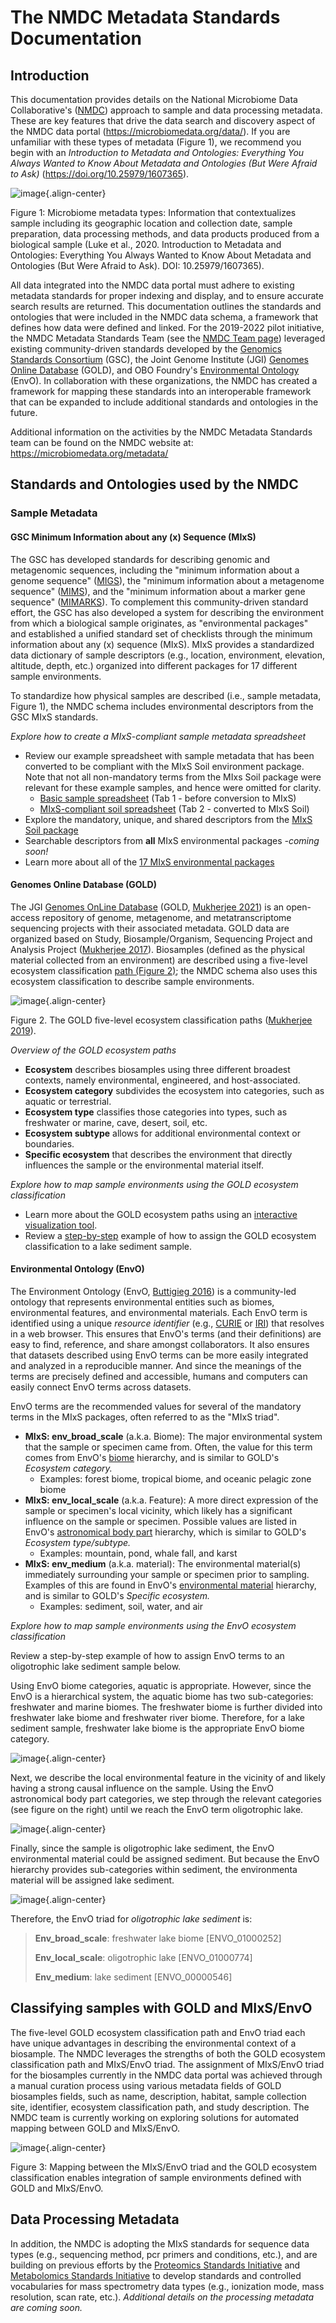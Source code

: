 # The NMDC Metadata Standards Documentation

## Introduction

This documentation provides details on the National Microbiome Data
Collaborative's ([NMDC](http://microbiomedata.org)) approach to sample
and data processing metadata. These are key features that drive the data
search and discovery aspect of the NMDC data portal
(<https://microbiomedata.org/data/>). If you are unfamiliar with these
types of metadata (Figure 1), we recommend you begin with an
*Introduction to Metadata and Ontologies: Everything You Always Wanted
to Know About Metadata and Ontologies (But Were Afraid to Ask)*
(<https://doi.org/10.25979/1607365>).

![image](../../_static/images/NMDC_metadata_img1.png){.align-center}

Figure 1: Microbiome metadata types: Information that contextualizes
sample including its geographic location and collection date, sample
preparation, data processing methods, and data products produced from a
biological sample (Luke et al., 2020. Introduction to Metadata and
Ontologies: Everything You Always Wanted to Know About Metadata and
Ontologies (But Were Afraid to Ask). DOI: 10.25979/1607365).

All data integrated into the NMDC data portal must adhere to existing
metadata standards for proper indexing and display, and to ensure
accurate search results are returned. This documentation outlines the
standards and ontologies that were included in the NMDC data schema, a
framework that defines how data were defined and linked. For the
2019-2022 pilot initiative, the NMDC Metadata Standards Team (see the
[NMDC Team page](https://microbiomedata.org/team/)) leveraged existing
community-driven standards developed by the [Genomics Standards
Consortium](https://gensc.org/) (GSC), the Joint Genome Institute (JGI)
[Genomes Online Database](https://gold.jgi.doe.gov/) (GOLD), and OBO
Foundry's [Environmental
Ontology](http://www.obofoundry.org/ontology/envo.html) (EnvO). In
collaboration with these organizations, the NMDC has created a framework
for mapping these standards into an interoperable framework that can be
expanded to include additional standards and ontologies in the future.

Additional information on the activities by the NMDC Metadata Standards
team can be found on the NMDC website at:
<https://microbiomedata.org/metadata/>

## Standards and Ontologies used by the NMDC

### Sample Metadata

#### GSC Minimum Information about any (x) Sequence (MIxS)

The GSC has developed standards for describing genomic and metagenomic
sequences, including the "minimum information about a genome sequence"
([MIGS](https://pubmed.ncbi.nlm.nih.gov/18464787/)), the "minimum
information about a metagenome sequence"
([MIMS](https://pubmed.ncbi.nlm.nih.gov/18464787/)), and the "minimum
information about a marker gene sequence"
([MIMARKS](https://pubmed.ncbi.nlm.nih.gov/21552244/)). To complement
this community-driven standard effort, the GSC has also developed a
system for describing the environment from which a biological sample
originates, as "environmental packages" and established a unified
standard set of checklists through the minimum information about any (x)
sequence (MIxS). MIxS provides a standardized data dictionary of sample
descriptors (e.g., location, environment, elevation, altitude, depth,
etc.) organized into different packages for 17 different sample
environments.

To standardize how physical samples are described (i.e., sample
metadata, Figure 1), the NMDC schema includes environmental descriptors
from the GSC MIxS standards.

*Explore how to create a MIxS-compliant sample metadata spreadsheet*

-   Review our example spreadsheet with sample metadata that has been
    converted to be compliant with the MIxS Soil environment package.
    Note that not all non-mandatory terms from the MIxs Soil package
    were relevant for these example samples, and hence were omitted for
    clarity.
    -   [Basic sample
        spreadsheet](https://docs.google.com/spreadsheets/d/1i2w2CEEHiMJZesi984LyU-ayaHKNFOCCN0TcPmKFda0/edit?usp=sharing)
        (Tab 1 - before conversion to MIxS)
    -   [MIxS-compliant soil
        spreadsheet](https://docs.google.com/spreadsheets/d/1i2w2CEEHiMJZesi984LyU-ayaHKNFOCCN0TcPmKFda0/edit?usp=sharing)
        (Tab 2 - converted to MIxS Soil)
-   Explore the mandatory, unique, and shared descriptors from the [MIxS
    Soil
    package](https://docs.google.com/document/d/1oNlMNQySuCoEeqhf1Qou8D-BV5bE76TkjrJLya8Ehw4/edit)
-   Searchable descriptors from **all** MIxS environmental packages
    *-coming soon!*
-   Learn more about all of the [17 MIxS environmental
    packages](https://gensc.org/mixs)

#### Genomes Online Database (GOLD)

The JGI [Genomes OnLine Database](https://gold.jgi.doe.gov/) (GOLD,
[Mukherjee 2021](https://pubmed.ncbi.nlm.nih.gov/33152092/)) is an
open-access repository of genome, metagenome, and metatranscriptome
sequencing projects with their associated metadata. GOLD data are
organized based on Study, Biosample/Organism, Sequencing Project and
Analysis Project ([Mukherjee
2017](https://pubmed.ncbi.nlm.nih.gov/30357420/)). Biosamples (defined
as the physical material collected from an environment) are described
using a five-level ecosystem classification [path (Figure
2)](https://pubmed.ncbi.nlm.nih.gov/20653767/); the NMDC schema also
uses this ecosystem classification to describe sample environments.

![image](../../_static/images/NMDC_metadata_img2.png){.align-center}

Figure 2. The GOLD five-level ecosystem classification paths ([Mukherjee
2019](https://pubmed.ncbi.nlm.nih.gov/33152092/)).

*Overview of the GOLD ecosystem paths*

-   **Ecosystem** describes biosamples using three different broadest
    contexts, namely environmental, engineered, and host-associated.
-   **Ecosystem category** subdivides the ecosystem into categories,
    such as aquatic or terrestrial.
-   **Ecosystem type** classifies those categories into types, such as
    freshwater or marine, cave, desert, soil, etc.
-   **Ecosystem subtype** allows for additional environmental context or
    boundaries.
-   **Specific ecosystem** that describes the environment that directly
    influences the sample or the environmental material itself.

*Explore how to map sample environments using the GOLD ecosystem
classification*

-   Learn more about the GOLD ecosystem paths using an [interactive
    visualization tool](https://gold.jgi.doe.gov/ecosystemtree).
-   Review a
    [step-by-step](https://drive.google.com/file/d/1h-FVY26G_Q_OazkZrYmlTg4QhQUZTRFY/view?usp=sharing)
    example of how to assign the GOLD ecosystem classification to a lake
    sediment sample.

#### Environmental Ontology (EnvO)

The Environment Ontology (EnvO, [Buttigieg
2016](https://pubmed.ncbi.nlm.nih.gov/27664130/)) is a community-led
ontology that represents environmental entities such as biomes,
environmental features, and environmental materials. Each EnvO term is
identified using a unique *resource identifier* (e.g.,
[CURIE](https://en.wikipedia.org/wiki/CURIE) or
[IRI](https://en.wikipedia.org/wiki/Internationalized_Resource_Identifier))
that resolves in a web browser. This ensures that EnvO's terms (and
their definitions) are easy to find, reference, and share amongst
collaborators. It also ensures that datasets described using EnvO terms
can be more easily integrated and analyzed in a reproducible manner. And
since the meanings of the terms are precisely defined and accessible,
humans and computers can easily connect EnvO terms across datasets.

EnvO terms are the recommended values for several of the mandatory terms
in the MIxS packages, often referred to as the "MIxS triad".

-   **MIxS: env_broad_scale** (a.k.a. Biome): The major environmental
    system that the sample or specimen came from. Often, the value for
    this term comes from EnvO's
    [biome](http://www.ontobee.org/ontology/ENVO?iri=http://purl.obolibrary.org/obo/ENVO_00000428)
    hierarchy, and is similar to GOLD's *Ecosystem category.*
    -   Examples: forest biome, tropical biome, and oceanic pelagic zone
        biome
-   **MIxS: env_local_scale** (a.k.a. Feature): A more direct expression
    of the sample or specimen's local vicinity, which likely has a
    significant influence on the sample or specimen. Possible values are
    listed in EnvO's [astronomical body
    part](http://www.ontobee.org/ontology/ENVO?iri=http://purl.obolibrary.org/obo/ENVO_01000813)
    hierarchy, which is similar to GOLD's *Ecosystem type/subtype.*
    -   Examples: mountain, pond, whale fall, and karst
-   **MIxS: env_medium** (a.k.a. material): The environmental
    material(s) immediately surrounding your sample or specimen prior to
    sampling. Examples of this are found in EnvO's [environmental
    material](http://www.ontobee.org/ontology/ENVO?iri=http://purl.obolibrary.org/obo/ENVO_00010483)
    hierarchy, and is similar to GOLD's *Specific ecosystem.*
    -   Examples: sediment, soil, water, and air

*Explore how to map sample environments using the EnvO ecosystem
classification*

Review a step-by-step example of how to assign EnvO terms to an
oligotrophic lake sediment sample below.

Using EnvO biome categories, aquatic is appropriate. However, since the
EnvO is a hierarchical system, the aquatic biome has two sub-categories:
freshwater and marine biomes. The freshwater biome is further divided
into freshwater lake biome and freshwater river biome. Therefore, for a
lake sediment sample, freshwater lake biome is the appropriate EnvO
biome category.

![image](../../_static/images/NMDC_metadata_img3.png){.align-center}

Next, we describe the local environmental feature in the vicinity of and
likely having a strong causal influence on the sample. Using the EnvO
astronomical body part categories, we step through the relevant
categories (see figure on the right) until we reach the EnvO term
oligotrophic lake.

![image](../../_static/images/NMDC_metadata_img4.png){.align-center}

Finally, since the sample is oligotrophic lake sediment, the EnvO
environmental material could be assigned sediment. But because the EnvO
hierarchy provides sub-categories within sediment, the environmenta
material will be assigned lake sediment.

![image](../../_static/images/NMDC_metadata_img5.png){.align-center}

Therefore, the EnvO triad for *oligotrophic lake sediment* is:

> **Env_broad_scale**: freshwater lake biome \[ENVO_01000252\]
>
> **Env_local_scale**: oligotrophic lake \[ENVO_01000774\]
>
> **Env_medium**: lake sediment \[ENVO_00000546\]

## Classifying samples with GOLD and MIxS/EnvO

The five-level GOLD ecosystem classification path and EnvO triad each
have unique advantages in describing the environmental context of a
biosample. The NMDC leverages the strengths of both the GOLD ecosystem
classification path and MIxS/EnvO triad. The assignment of MIxS/EnvO
triad for the biosamples currently in the NMDC data portal was achieved
through a manual curation process using various metadata fields of GOLD
biosamples fields, such as name, description, habitat, sample collection
site, identifier, ecosystem classification path, and study description.
The NMDC team is currently working on exploring solutions for automated
mapping between GOLD and MIxS/EnvO.

![image](../../_static/images/NMDC_metadata_img6.png){.align-center}

Figure 3: Mapping between the MIxS/EnvO triad and the GOLD ecosystem
classification enables integration of sample environments defined with
GOLD and MIxS/EnvO.

## Data Processing Metadata

In addition, the NMDC is adopting the MIxS standards for sequence data
types (e.g., sequencing method, pcr primers and conditions, etc.), and
are building on previous efforts by the [Proteomics Standards
Initiative](http://www.psidev.info/groups/mass-spectrometry) and
[Metabolomics Standards
Initiative](https://github.com/MSI-Metabolomics-Standards-Initiative/CIMR)
to develop standards and controlled vocabularies for mass spectrometry
data types (e.g., ionization mode, mass resolution, scan rate, etc.).
*Additional details on the processing metadata are coming soon.*
